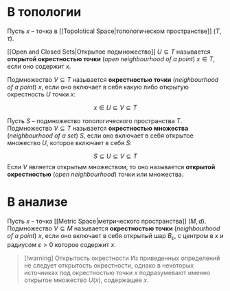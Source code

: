 
# В топологии

Пусть $x$ – точка в [[Topolotical Space|топологическом пространстве]] $(T,τ)$. 

[[Open and Closed Sets|Открытое подмножество]] $U⊆T$ называется **открытой окрестностью точки** (*open neighbourhood of a point*) $x∈T$, если оно содержит $x$.

Подмножество $V⊆T$ называется **окрестностью точки** (*neighbourhood of a point*) $x$, если оно включает в себя какую либо открытую окрестность $U$ точки $x$:

$$
x∈U⊆V⊆T
$$

Пусть $S$ – подмножество топологического пространства $T$. Подмножество $V⊆T$ называется **окрестностью множества** (*neighbourhood of a set*) $S$, если оно включает в себя открытое множество $U$, которое включает в себя $S$:

$$
S⊆U⊆V⊆T
$$
Если $V$ является открытым множеством, то оно называется **открытой окрестностью** (*open neighbourhood*) точки или множества.

# В анализе

Пусть $x$ – точка [[Metric Space|метрического пространства]] $(M,d)$. Подмножество $V⊆M$ называется **окрестностью точки** (*neighbourhood of a point*) $x$, если оно включает в себя открытый шар $B_ε$, с центром в $x$ и радиусом $ε>0$ которое содержит $x$.

>[!warning] Открытость окрестности
>Из приведенных определений не следует открытость окрестности, однако в некоторых источниках под окрестностью точки $x$ подразумевают именно открытое множество $U(x)$, содержащее $x$.



